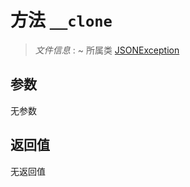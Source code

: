 # 方法 `__clone`

> *文件信息* : ~
> 所属类 [JSONException](../JSONException.md)




## 参数


无参数


## 返回值

无返回值
